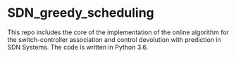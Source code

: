 # SDN_greedy_scheduling

This repo includes the core of the implementation of the online algorithm for the switch-controller association and control devolution with prediction in SDN Systems.
The code is written in Python 3.6.
